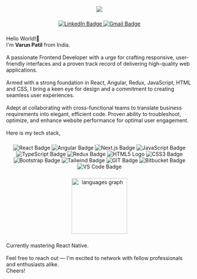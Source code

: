 <div align="center">
  <img src="https://user-images.githubusercontent.com/74038190/225813708-98b745f2-7d22-48cf-9150-083f1b00d6c9.gif"/>
</div>

###

<div align="center">
  <a href="https://www.linkedin.com/in/varunpats/" target="_blank">
    <img src="https://img.shields.io/badge/linkedin-%230077B5.svg?style=for-the-badge&logo=linkedin&logoColor=white" alt="LinkedIn Badge"  />
  </a>
  <a href="mailto:varunpatil2502@gmail.com" target="_blank">
    <img src="https://img.shields.io/badge/Gmail-D14836?style=for-the-badge&logo=gmail&logoColor=white" alt="Gmail Badge"  />
  </a>
</div>

###

<p align="left">

Hello World!👋<br>
I'm <strong>Varun Patil</strong> from India.<br><br>
A passionate Frontend Developer with a urge for crafting responsive, user-friendly interfaces and a 
proven track record of delivering high-quality web applications.<br><br>
Armed with a strong foundation in React, Angular, Redux, JavaScript, HTML and CSS, I bring a keen eye for design and a commitment to creating 
seamless user experiences.<br><br>
Adept at collaborating with cross-functional teams to translate business requirements into elegant, efficient code. Proven ability to troubleshoot, optimize, and enhance website 
performance for optimal user engagement.<br><br>
Here is my tech stack,<br>

###

<div align="center">
  <img src="https://img.shields.io/badge/react-%2320232a.svg?style=for-the-badge&logo=react&logoColor=%2361DAFB" alt="React Badge"  />
  <img src="https://img.shields.io/badge/angular-%23DD0031.svg?style=for-the-badge&logo=angular&logoColor=white" alt="Angular Badge"  />
  <img src="https://img.shields.io/badge/Next-black?style=for-the-badge&logo=next.js&logoColor=white" alt="Next.js Badge"  />
  <img src="https://img.shields.io/badge/javascript-%23323330.svg?style=for-the-badge&logo=javascript&logoColor=%23F7DF1E" alt="JavaScript Badge"  />
  <img src="https://img.shields.io/badge/typescript-%23007ACC.svg?style=for-the-badge&logo=typescript&logoColor=white" alt="TypeScript Badge"  />
  <img src="https://img.shields.io/badge/redux-%23593d88.svg?style=for-the-badge&logo=redux&logoColor=white" alt="Redux Badge"  />
  <img src="https://img.shields.io/badge/html5-%23E34F26.svg?style=for-the-badge&logo=html5&logoColor=white" alt="HTML5 Logo"  />
  <img src="https://img.shields.io/badge/css3-%231572B6.svg?style=for-the-badge&logo=css3&logoColor=white" alt="CSS3 Badge" />
  <img src="https://img.shields.io/badge/bootstrap-%238511FA.svg?style=for-the-badge&logo=bootstrap&logoColor=white" alt="Bootstrap Badge" />
  <img src="https://img.shields.io/badge/tailwindcss-%2338B2AC.svg?style=for-the-badge&logo=tailwind-css&logoColor=white" alt="Tailwind Badge" />
  <img src="https://img.shields.io/badge/github-%23121011.svg?style=for-the-badge&logo=github&logoColor=white" alt="GIT Badge"  />
  <img src="https://img.shields.io/badge/bitbucket-%230047B3.svg?style=for-the-badge&logo=bitbucket&logoColor=white" alt="Bitbucket Badge"  />
  <img src="https://img.shields.io/badge/Visual%20Studio%20Code-0078d7.svg?style=for-the-badge&logo=visual-studio-code&logoColor=white" alt="VS Code Badge"  />
</div>

###

<div align="center">
  <img src="https://github-readme-stats.vercel.app/api/top-langs?username=varunpats&locale=en&hide_title=false&layout=compact&card_width=320&langs_count=5&theme=dracula&hide_border=false&order=2" height="150" alt="languages graph"  />
</div>

###
Currently mastering React Native.<br><br>
Feel free to reach out — I'm excited to network with fellow professionals and enthusiasts alike.<br>
Cheers!
